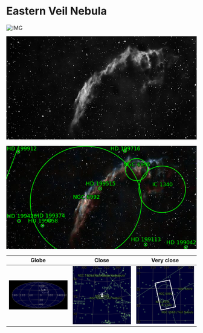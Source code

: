 # Eastern Veil Nebula
![IMG](../Imaging//Original/Eastern_Veil_Nebula.jpg)



![IMG](../Imaging//Grayscale/Eastern_Veil_Nebula.jpg)

![IMG](../Imaging//Annotated/Eastern_Veil_Nebula_Annotated.jpg)

| Globe | Close | Very close |
| ----- | ----- | ----- |
|![IMG](../Imaging//Annotated/Eastern_Veil_Nebula_Globe.jpg) |![IMG](../Imaging//Annotated/Eastern_Veil_Nebula_Close.jpg) |![IMG](../Imaging//Annotated/Eastern_Veil_Nebula_Closer.jpg) |